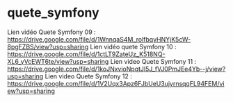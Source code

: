 # quete_symfony

Lien vidéo Quete Symfony 09 : https://drive.google.com/file/d/1WnnqaS4M_rolfbqvHNYjK5cW-8pgFZBS/view?usp=sharing
Lien vidéo quete Symfony 10 : https://drive.google.com/file/d/1ctLT9ZateUz_K518NQ-XL6_yVcEWT6te/view?usp=sharing
Lien video Quete Symfony 11 : https://drive.google.com/file/d/1koJNxvioNpqtJl5J_fVJ0PmJEe4Yb--j/view?usp=sharing
Lien video Quete Symfony 12 : https://drive.google.com/file/d/1V2Uqx3Apz6FJbUeU3ujyrnsqqFL94FEM/view?usp=sharing

